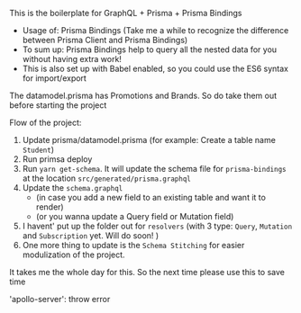 This is the boilerplate for GraphQL + Prisma + Prisma Bindings 

* Usage of: Prisma Bindings (Take me a while to recognize the difference between Prisma Client and Prisma Bindings)
* To sum up: Prisma Bindings help to query all the nested data for you without having extra work! 
* This is also set up with Babel enabled, so you could use the ES6 syntax for import/export 

The datamodel.prisma has Promotions and Brands. So do take them out before starting the project

Flow of the project: 

1. Update prisma/datamodel.prisma (for example: Create a table name `Student`)
2. Run primsa deploy
3. Run `yarn get-schema`. It will update the schema file for `prisma-bindings` at the location `src/generated/prisma.graphql`
4. Update the `schema.graphql`  
    * (in case you add a new field to an existing table and want it to render)
    * (or you wanna update a Query field or Mutation field)
5. I havent' put up the folder out for `resolvers` (with 3 type: `Query`, `Mutation` and `Subscription` yet. Will do soon! )
6. One more thing to update is the `Schema Stitching` for easier modulization of the project. 


It takes me the whole day for this. So the next time please use this to save time 


'apollo-server': throw error